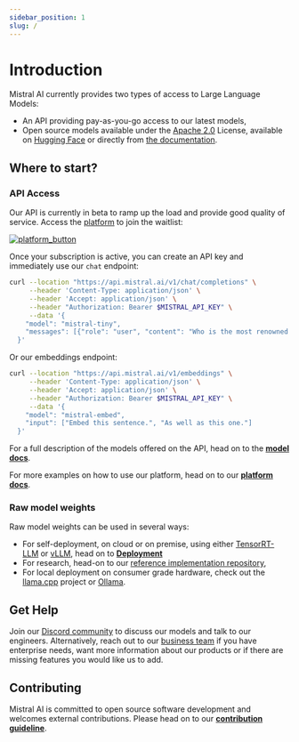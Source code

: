 ```yaml
---
sidebar_position: 1
slug: /
---
```

[platform_button]: /img/platform_button.svg
[platform_url]: https://console.mistral.ai/

# Introduction

Mistral AI currently provides two types of access to Large Language Models: 
- An API providing pay-as-you-go access to our latest models,
- Open source models available under the [Apache 2.0](https://github.com/apache/.github/blob/main/LICENSE) License, available on [Hugging Face](https://huggingface.co/mistralai) or directly from [the documentation](/models).

## Where to start?

### API Access

Our API is currently in beta to ramp up the load and provide good quality of service. Access the [platform](https://console.mistral.ai/) to join the waitlist: 

[![platform_button]][platform_url]


Once your subscription is active, you can create an API key and immediately use our `chat` endpoint: 

```bash
curl --location "https://api.mistral.ai/v1/chat/completions" \
     --header 'Content-Type: application/json' \
     --header 'Accept: application/json' \
     --header "Authorization: Bearer $MISTRAL_API_KEY" \
     --data '{
    "model": "mistral-tiny",
    "messages": [{"role": "user", "content": "Who is the most renowned French painter?"}]
  }'
```

Or our embeddings endpoint:

```bash
curl --location "https://api.mistral.ai/v1/embeddings" \
     --header 'Content-Type: application/json' \
     --header 'Accept: application/json' \
     --header "Authorization: Bearer $MISTRAL_API_KEY" \
     --data '{
    "model": "mistral-embed",
    "input": ["Embed this sentence.", "As well as this one."]
  }'
```

For a full description of the models offered on the API, head on to the **[model docs](./models)**.

For more examples on how to use our platform, head on to our **[platform docs](./platform/01-overview.md)**.

### Raw model weights

Raw model weights can be used in several ways: 
- For self-deployment, on cloud or on premise, using either [TensorRT-LLM](./self-deployment/trtllm) or [vLLM](./self-deployment/vllm), head on to **[Deployment](./self-deployment/skypilot)**
- For research, head-on to our [reference implementation repository](https://github.com/mistralai/mistral-src),
- For local deployment on consumer grade hardware, check out the [llama.cpp](https://github.com/ggerganov/llama.cpp) project or [Ollama](https://ollama.ai/).


## Get Help

Join our [Discord community](https://discord.gg/mistralai) to discuss our models and talk to our engineers. Alternatively, reach out to our [business team](https://mistral.ai/contact/) if you have enterprise needs, want more information about our products or if there are missing features you would like us to add.


## Contributing

Mistral AI is committed to open source software development and welcomes external contributions. Please head on to our **[contribution guideline](./contribute.md)**.
